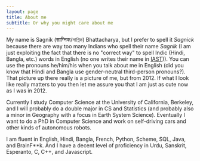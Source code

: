 ```yaml
---
layout: page
title: About me
subtitle: Or why you might care about me
---
```

My name is Sagnik (साग्निक/সাগ্নিক) Bhattacharya, but I prefer to spell it _Sagnick_ because there are way too many Indians who spell their name _Sagnik_
(I am just exploiting the fact that there is no "correct way" to spell Indic (Hindi, Bangla, etc.) words in English (no one writes their name in
[IAST](https://en.wikipedia.org/wiki/International_Alphabet_of_Sanskrit_Transliteration))).
You can use the pronouns he/him/his when you talk about me in English (did you know that Hindi and Bangla use gender-neutral third-person pronouns?).
That picture up there really is a picture of me, but from 2012. If what I look like really matters to you then let me assure you that I
am just as cute now as I was in 2012.

Currently I study Computer Science at the University of California, Berkeley, and I will probably do a double major in CS and Statistics
(and probably also a minor in Geography with a focus in Earth System Science). Eventually I want to do a PhD in Computer Science and work
on self-driving cars and other kinds of autonomous robots.

I am fluent in English, Hindi, Bangla, French, Python, Scheme, SQL, Java, and BrainF**k. And I have a decent level of proficiency in Urdu,
Sanskrit, Esperanto, C, C++, and Javascript.

[comment]: <> (TODO: move the justification of your name spelling to a post/footnote.)